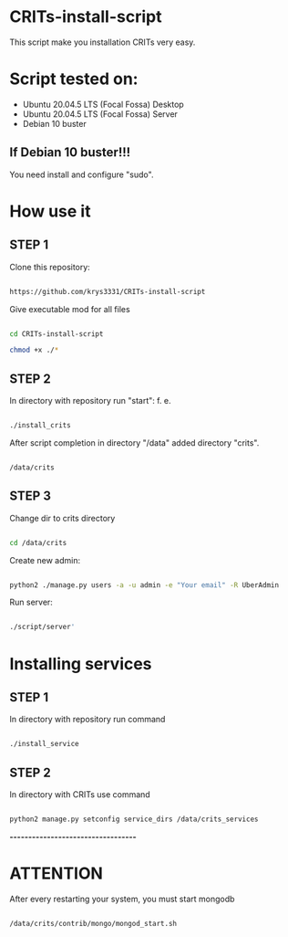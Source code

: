 # CRITs-install-script

This script make you installation CRITs very easy.

# Script tested on:

* Ubuntu 20.04.5 LTS (Focal Fossa) Desktop
* Ubuntu 20.04.5 LTS (Focal Fossa) Server
* Debian 10 buster

## If Debian 10 buster!!!

You need install and configure "sudo".

# How use it

## STEP 1

Clone this repository:
``` bash

https://github.com/krys3331/CRITs-install-script
```

Give executable mod for all files
``` bash

cd CRITs-install-script

chmod +x ./*

```

## STEP 2

In directory with repository run "start": f. e.
``` bash

./install_crits
````
After script completion in directory "/data" added directory "crits".
```bash

/data/crits
```


## STEP 3

Change dir to crits directory
```bash

cd /data/crits
```
Create new admin:
```bash

python2 ./manage.py users -a -u admin -e "Your email" -R UberAdmin
```

Run server:
```bash

./script/server'
```

# Installing services

## STEP 1

In directory with repository run command
```bash

./install_service
```
## STEP 2

In directory with CRITs use command
```bash

python2 manage.py setconfig service_dirs /data/crits_services
```
**----------------------------------**

# ATTENTION

After every restarting your system, you must start mongodb

```bash

/data/crits/contrib/mongo/mongod_start.sh
```
